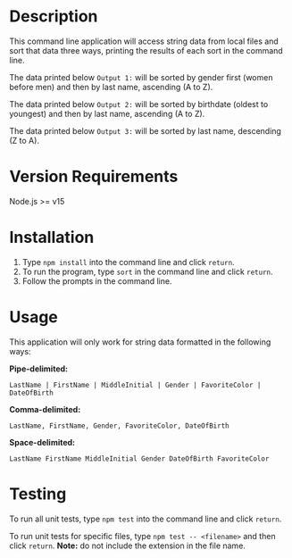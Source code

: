# Description
This command line application will access string data from local files and sort that data three ways, printing the results of each sort in the command line.

The data printed below `Output 1:` will be sorted by gender first (women before men) and then by last name, ascending (A to Z).

The data printed below `Output 2:` will be sorted by birthdate (oldest to youngest) and then by last name, ascending (A to Z).

The data printed below `Output 3:` will be sorted by last name, descending (Z to A).

# Version Requirements
Node.js >= v15

# Installation
1) Type `npm install` into the command line and click `return`.
2) To run the program, type `sort` in the command line and click `return`.
3) Follow the prompts in the command line.

# Usage
This application will only work for string data formatted in the following ways:

**Pipe-delimited:**

`LastName | FirstName | MiddleInitial | Gender | FavoriteColor | DateOfBirth`

**Comma-delimited:**

`LastName, FirstName, Gender, FavoriteColor, DateOfBirth`

**Space-delimited:**

`LastName FirstName MiddleInitial Gender DateOfBirth FavoriteColor`

# Testing
To run all unit tests, type `npm test` into the command line and click `return`.

To run unit tests for specific files, type `npm test -- <filename>` and then click `return`. **Note:** do not include the extension in the file name.
